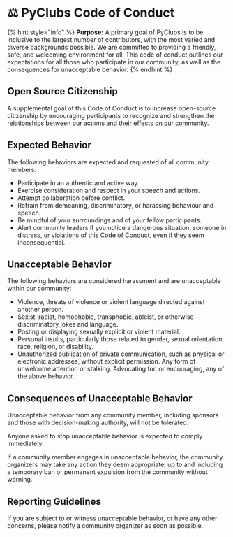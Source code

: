 # ⚖ PyClubs Code of Conduct

{% hint style="info" %}
**Purpose:** A primary goal of PyClubs is to be inclusive to the largest number of contributors, with the most varied and diverse backgrounds possible. We are committed to providing a friendly, safe, and welcoming environment for all. This code of conduct outlines our expectations for all those who participate in our community, as well as the consequences for unacceptable behavior.
{% endhint %}

## Open Source Citizenship

A supplemental goal of this Code of Conduct is to increase open-source citizenship by encouraging participants to recognize and strengthen the relationships between our actions and their effects on our community.

## Expected Behavior

The following behaviors are expected and requested of all community members:

* Participate in an authentic and active way.
* Exercise consideration and respect in your speech and actions.&#x20;
* Attempt collaboration before conflict.&#x20;
* Refrain from demeaning, discriminatory, or harassing behaviour and speech.&#x20;
* Be mindful of your surroundings and of your fellow participants.
* Alert community leaders if you notice a dangerous situation, someone in distress, or violations of this Code of Conduct, even if they seem inconsequential.

## **Unacceptable Behavior**

The following behaviors are considered harassment and are unacceptable within our community:

* Violence, threats of violence or violent language directed against another person.&#x20;
* Sexist, racist, homophobic, transphobic, ableist, or otherwise discriminatory jokes and language.&#x20;
* Posting or displaying sexually explicit or violent material.&#x20;
* Personal insults, particularly those related to gender, sexual orientation, race, religion, or disability.&#x20;
* Unauthorized publication of private communication, such as physical or electronic addresses, without explicit permission. Any form of unwelcome attention or stalking. Advocating for, or encouraging, any of the above behavior.

## **Consequences of Unacceptable Behavior**

Unacceptable behavior from any community member, including sponsors and those with decision-making authority, will not be tolerated.

Anyone asked to stop unacceptable behavior is expected to comply immediately.

If a community member engages in unacceptable behavior, the community organizers may take any action they deem appropriate, up to and including a temporary ban or permanent expulsion from the community without warning.

## **Reporting Guidelines**

If you are subject to or witness unacceptable behavior, or have any other concerns, please notify a community organizer as soon as possible.
